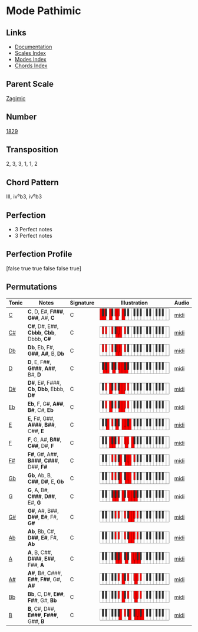 # Mode Pathimic

## Links

- [Documentation](README.md)
- [Scales Index](Scales.md)
- [Modes Index](Modes.md)
- [Chords Index](Chords.md)

## Parent Scale

[Zagimic](ScaleZagimic.md)

## Number

[1829](https://ianring.com/musictheory/scales/1829)

## Transposition

2, 3, 3, 1, 1, 2

## Chord Pattern

III, iv⁰b3, iv⁰b3

## Perfection

- 3 Perfect notes
- 3 Perfect notes

## Perfection Profile

[false true true false false true]

## Permutations

| Tonic | Notes | Signature | Illustration | Audio |
|-------|-------|-----------|--------------|-------|
| [C](ModeCNaturalPathimic.md) | **C**, D, E#, **F###**, **G##**, A#, **C** | C | ![CNaturalPathimic](ModeCNaturalPathimic.png) | [midi](https://github.com/edipermadi/music/blob/main/docs/ModeCNaturalPathimic.mid?raw=true) |
| [C#](ModeCSharpPathimic.md) | **C#**, D#, E##, **Cbbb**, **Cbb**, Dbbb, **C#** | C | ![CSharpPathimic](ModeCSharpPathimic.png) | [midi](https://github.com/edipermadi/music/blob/main/docs/ModeCSharpPathimic.mid?raw=true) |
| [Db](ModeDFlatPathimic.md) | **Db**, Eb, F#, **G##**, **A#**, B, **Db** | C | ![DFlatPathimic](ModeDFlatPathimic.png) | [midi](https://github.com/edipermadi/music/blob/main/docs/ModeDFlatPathimic.mid?raw=true) |
| [D](ModeDNaturalPathimic.md) | **D**, E, F##, **G###**, **A##**, B#, **D** | C | ![DNaturalPathimic](ModeDNaturalPathimic.png) | [midi](https://github.com/edipermadi/music/blob/main/docs/ModeDNaturalPathimic.mid?raw=true) |
| [D#](ModeDSharpPathimic.md) | **D#**, E#, F###, **Cb**, **Dbb**, Ebbb, **D#** | C | ![DSharpPathimic](ModeDSharpPathimic.png) | [midi](https://github.com/edipermadi/music/blob/main/docs/ModeDSharpPathimic.mid?raw=true) |
| [Eb](ModeEFlatPathimic.md) | **Eb**, F, G#, **A##**, **B#**, C#, **Eb** | C | ![EFlatPathimic](ModeEFlatPathimic.png) | [midi](https://github.com/edipermadi/music/blob/main/docs/ModeEFlatPathimic.mid?raw=true) |
| [E](ModeENaturalPathimic.md) | **E**, F#, G##, **A###**, **B##**, C##, **E** | C | ![ENaturalPathimic](ModeENaturalPathimic.png) | [midi](https://github.com/edipermadi/music/blob/main/docs/ModeENaturalPathimic.mid?raw=true) |
| [F](ModeFNaturalPathimic.md) | **F**, G, A#, **B##**, **C##**, D#, **F** | C | ![FNaturalPathimic](ModeFNaturalPathimic.png) | [midi](https://github.com/edipermadi/music/blob/main/docs/ModeFNaturalPathimic.mid?raw=true) |
| [F#](ModeFSharpPathimic.md) | **F#**, G#, A##, **B###**, **C###**, D##, **F#** | C | ![FSharpPathimic](ModeFSharpPathimic.png) | [midi](https://github.com/edipermadi/music/blob/main/docs/ModeFSharpPathimic.mid?raw=true) |
| [Gb](ModeGFlatPathimic.md) | **Gb**, Ab, B, **C##**, **D#**, E, **Gb** | C | ![GFlatPathimic](ModeGFlatPathimic.png) | [midi](https://github.com/edipermadi/music/blob/main/docs/ModeGFlatPathimic.mid?raw=true) |
| [G](ModeGNaturalPathimic.md) | **G**, A, B#, **C###**, **D##**, E#, **G** | C | ![GNaturalPathimic](ModeGNaturalPathimic.png) | [midi](https://github.com/edipermadi/music/blob/main/docs/ModeGNaturalPathimic.mid?raw=true) |
| [G#](ModeGSharpPathimic.md) | **G#**, A#, B##, **D##**, **E#**, F#, **G#** | C | ![GSharpPathimic](ModeGSharpPathimic.png) | [midi](https://github.com/edipermadi/music/blob/main/docs/ModeGSharpPathimic.mid?raw=true) |
| [Ab](ModeAFlatPathimic.md) | **Ab**, Bb, C#, **D##**, **E#**, F#, **Ab** | C | ![AFlatPathimic](ModeAFlatPathimic.png) | [midi](https://github.com/edipermadi/music/blob/main/docs/ModeAFlatPathimic.mid?raw=true) |
| [A](ModeANaturalPathimic.md) | **A**, B, C##, **D###**, **E##**, F##, **A** | C | ![ANaturalPathimic](ModeANaturalPathimic.png) | [midi](https://github.com/edipermadi/music/blob/main/docs/ModeANaturalPathimic.mid?raw=true) |
| [A#](ModeASharpPathimic.md) | **A#**, B#, C###, **E##**, **F##**, G#, **A#** | C | ![ASharpPathimic](ModeASharpPathimic.png) | [midi](https://github.com/edipermadi/music/blob/main/docs/ModeASharpPathimic.mid?raw=true) |
| [Bb](ModeBFlatPathimic.md) | **Bb**, C, D#, **E##**, **F##**, G#, **Bb** | C | ![BFlatPathimic](ModeBFlatPathimic.png) | [midi](https://github.com/edipermadi/music/blob/main/docs/ModeBFlatPathimic.mid?raw=true) |
| [B](ModeBNaturalPathimic.md) | **B**, C#, D##, **E###**, **F###**, G##, **B** | C | ![BNaturalPathimic](ModeBNaturalPathimic.png) | [midi](https://github.com/edipermadi/music/blob/main/docs/ModeBNaturalPathimic.mid?raw=true) |
